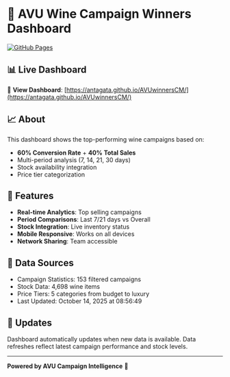 # 🍷 AVU Wine Campaign Winners Dashboard

[![GitHub Pages](https://img.shields.io/badge/GitHub%20Pages-Live-brightgreen)](https://antagata.github.io/AVUwinnersCM/)

## 📊 Live Dashboard
🔗 **View Dashboard**: [https://antagata.github.io/AVUwinnersCM/](https://antagata.github.io/AVUwinnersCM/)

## 📈 About
This dashboard shows the top-performing wine campaigns based on:
- **60% Conversion Rate** + **40% Total Sales**
- Multi-period analysis (7, 14, 21, 30 days)
- Stock availability integration
- Price tier categorization

## 🎯 Features
- **Real-time Analytics**: Top selling campaigns
- **Period Comparisons**: Last 7/21 days vs Overall
- **Stock Integration**: Live inventory status
- **Mobile Responsive**: Works on all devices
- **Network Sharing**: Team accessible

## 🚀 Data Sources
- Campaign Statistics: 153 filtered campaigns
- Stock Data: 4,698 wine items
- Price Tiers: 5 categories from budget to luxury
- Last Updated: October 14, 2025 at 08:56:49

## 🔄 Updates
Dashboard automatically updates when new data is available.
Data refreshes reflect latest campaign performance and stock levels.

---
**Powered by AVU Campaign Intelligence** 🍷
